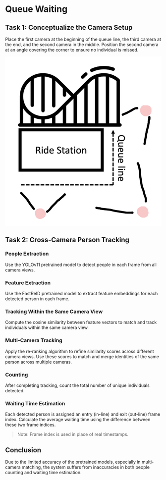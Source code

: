 # Queue Waiting

## Task 1: Conceptualize the Camera Setup

Place the first camera at the beginning of the queue line, the third camera at the end, and the second camera in the middle. Position the second camera at an angle covering the corner to ensure no individual is missed.

![alt text](CameraSetup.png)

## Task 2: Cross-Camera Person Tracking

### People Extraction

Use the YOLOv11 pretrained model to detect people in each frame from all camera views.

### Feature Extraction

Use the FastReID pretrained model to extract feature embeddings for each detected person in each frame.

### Tracking Within the Same Camera View

Compute the cosine similarity between feature vectors to match and track individuals within the same camera view.

### Multi-Camera Tracking

Apply the re-ranking algorithm to refine similarity scores across different camera views. Use these scores to match and merge identities of the same person across multiple cameras.

### Counting

After completing tracking, count the total number of unique individuals detected.

### Waiting Time Estimation

Each detected person is assigned an entry (in-line) and exit (out-line) frame index. Calculate the average waiting time using the difference between these two frame indices.

> Note: Frame index is used in place of real timestamps.

## Conclusion

Due to the limited accuracy of the pretrained models, especially in multi-camera matching, the system suffers from inaccuracies in both people counting and waiting time estimation.
